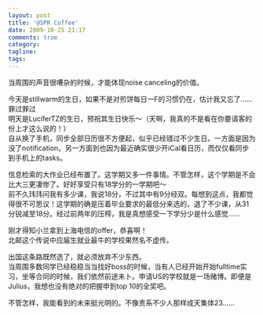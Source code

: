 ```yaml
---
layout: post
title: '@SPR Coffee'
date: 2009-10-25 21:17
comments: true
category: 
tagline: 
tags:
---
```

    

当周围的声音很嘈杂的时候，才能体现noise canceling的价值。  
  
今天是stillwarm的生日，如果不是对煎饼每日一F的习惯仍在，估计我又忘了……罪过罪过  
明天是LuciferTZ的生日，预祝其生日快乐～（天啊，我真的不是看在你要请客的份上才这么说的！）  
自从换了手机，同步全部日历很不方便起，似乎已经错过不少生日。一方面是因为没了notification，另一方面到也因为最近确实很少开iCal看日历，而仅仅看同步到手机上的tasks。  
  
信息检索的大作业已经布置了。这学期又多一件事情。不管怎样，这个学期是不会比大三更凄惨了。好好享受只有18学分的一学期吧～  
前不久玮玮问我有多少课，我说18分，不过其中有9分经双。每想到这点，我都觉得很不可思议！这学期的确是压着毕业要求的最低分来选的，退了不少课，从31分锐减至18分。经过前两年的压榨，我是真想感受一下学分少是什么感觉……  
  
刚才得知小兰拿到上海电信的offer，恭喜啊！  
北邮这个传说中应届生就业最牛的学校果然名不虚传。  
  
出国这条路既然选了，就必须放弃不少东西。  
当周围多数同学已经稳稳当当找好boss的时候，当有人已经开始开始fulltime实习，坐等合同的时候，我们依然前途未卜。申请US的学校就是一场赌博。即便是Julius，我想也没有绝对的把握申到top 10的全奖吧。  
  
不管怎样，我能看到的未来挺光明的。不像贵系不少人那样成天集体23……  

